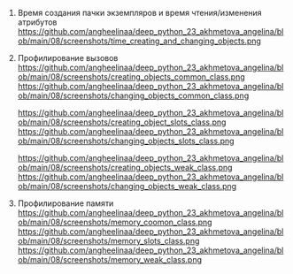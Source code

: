 1. Время создания пачки экземпляров и время чтения/изменения атрибутов
   https://github.com/angheelinaa/deep_python_23_akhmetova_angelina/blob/main/08/screenshots/time_creating_and_changing_objects.png

2. Профилирование вызовов
   https://github.com/angheelinaa/deep_python_23_akhmetova_angelina/blob/main/08/screenshots/creating_objects_common_class.png
   https://github.com/angheelinaa/deep_python_23_akhmetova_angelina/blob/main/08/screenshots/changing_objects_common_class.png

   https://github.com/angheelinaa/deep_python_23_akhmetova_angelina/blob/main/08/screenshots/creating_object_slots_class.png
   https://github.com/angheelinaa/deep_python_23_akhmetova_angelina/blob/main/08/screenshots/changing_objects_slots_class.png

   https://github.com/angheelinaa/deep_python_23_akhmetova_angelina/blob/main/08/screenshots/creating_objects_weak_class.png
   https://github.com/angheelinaa/deep_python_23_akhmetova_angelina/blob/main/08/screenshots/changing_objects_weak_class.png

3. Профилирование памяти
   https://github.com/angheelinaa/deep_python_23_akhmetova_angelina/blob/main/08/screenshots/memory_coomon_class.png
   https://github.com/angheelinaa/deep_python_23_akhmetova_angelina/blob/main/08/screenshots/memory_slots_class.png
   https://github.com/angheelinaa/deep_python_23_akhmetova_angelina/blob/main/08/screenshots/memory_weak_class.png
